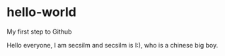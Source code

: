 # hello-world
My first step to Github

Hello everyone, I am secsilm and secsilm is I:), who is a chinese big boy.
